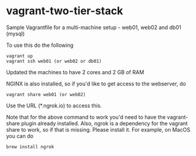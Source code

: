 # vagrant-two-tier-stack

Sample Vagrantfile for a multi-machine setup - web01, web02 and db01 (mysql)

To use this do the following

```
vagrant up
vagrant ssh web01 (or web02 or db01)
```

Updated the machines to have 2 cores and 2 GB of RAM

NGINX is also installed, so if you'd like to get access to the webserver, do 

```
vagrant share web01 (or web02)
```

Use the URL (*.ngrok.io) to access this. 

Note that for the above command to work you'd need to have the vagrant-share plugin already installed. Also, ngrok is a dependency for the vagrant share to work, so if that is missing. Please install it. For example, on MacOS you can do
```
brew install ngrok
```
